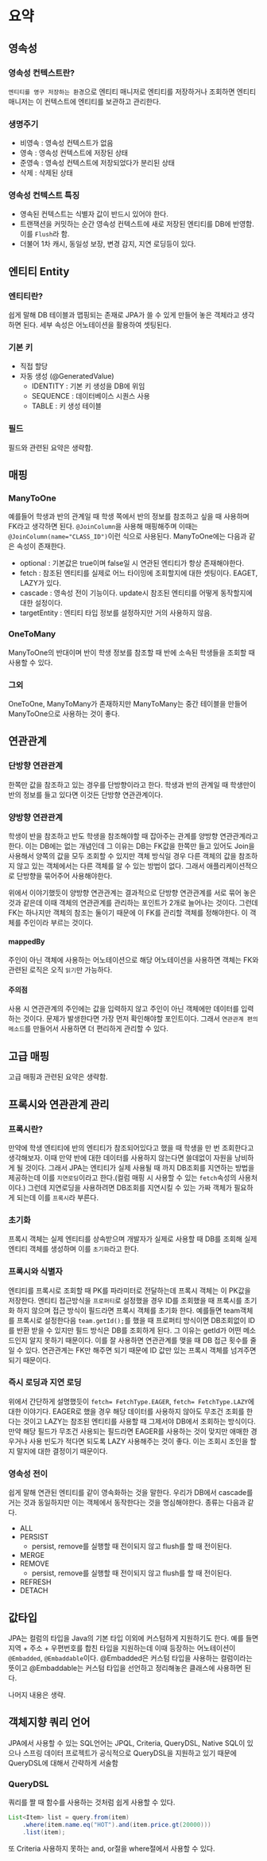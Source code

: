 # 요약

## 영속성
### 영속성 컨텍스트란?
`엔티티를 영구 저장하는 환경`으로 엔티티 매니저로 엔티티를 저장하거나 조회하면 엔티티 매니저는 이 컨텍스트에 엔티티를 보관하고 관리한다.

### 생명주기
- 비영속 : 영속성 컨텍스트가 없음
- 영속 : 영속성 컨텍스트에 저장된 상태
- 준영속 : 영속성 컨텍스트에 저장되었다가 분리된 상태
- 삭제 : 삭제된 상태

### 영속성 컨텍스트 특징
- 영속된 컨텍스트는 식별자 값이 반드시 있어야 한다.
- 트랜잭션을 커밋하는 순간 영속성 컨텍스트에 새로 저장된 엔티티를 DB에 반영함. 이를 `Flush`라 함.
- 더불어 1차 캐시, 동일성 보장, 변경 감지, 지연 로딩등이 있다.

## 엔티티 Entity
### 엔티티란?
쉽게 말해 DB 테이블과 맵핑되는 존재로 JPA가 쓸 수 있게 만들어 놓은 객체라고 생각하면 된다. 세부 속성은 어노테이션을 활용하여 셋팅된다.

### 기본 키
- 직접 할당
- 자동 생성 (@GeneratedValue)
    - IDENTITY : 기본 키 생성을 DB에 위임
    - SEQUENCE : 데이터베이스 시퀀스 사용
    - TABLE : 키 생성 테이블

### 필드
필드와 관련된 요약은 생략함.

## 매핑
### ManyToOne
예를들어 학생과 반의 관계일 때 학생 쪽에서 반의 정보를 참조하고 싶을 때 사용하며 FK라고 생각하면 된다. `@JoinColumn`을 사용해 매핑해주며 이때는 `@JoinColumn(name="CLASS_ID")`이런 식으로 사용된다. ManyToOne에는 다음과 같은 속성이 존재한다.
- optional : 기본값은 true이며 false일 시 연관된 엔티티가 항상 존재해야한다.
- fetch : 참조된 엔티티를 실제로 어느 타이밍에 조회할지에 대한 셋팅이다. EAGET, LAZY가 있다.
- cascade : 영속성 전이 기능이다. update시 참조된 엔티티를 어떻게 동작할지에 대한 설정이다.
- targetEntity : 엔티티 타입 정보를 설정하지만 거의 사용하지 않음.

### OneToMany
ManyToOne의 반대이며 반이 학생 정보를 참조할 때 반에 소속된 학생들을 조회할 때 사용할 수 있다.

### 그외
OneToOne, ManyToMany가 존재하지만 ManyToMany는 중간 테이블을 만들어 ManyToOne으로 사용하는 것이 좋다.

## 연관관계 

### 단방향 연관관계
한쪽만 값을 참조하고 있는 경우를 단방향이라고 한다. 학생과 반의 관계일 때 학생만이 반의 정보를 들고 있다면 이것든 단방향 연관관계이다.

### 양방향 연관관계
학생이 반을 참조하고 반도 학생을 참조해야할 때 잡아주는 관계를 양방향 연관관계라고 한다. 이는 DB에는 없는 개념인데 그 이유는 DB는 FK값을 한쪽만 들고 있어도 Join을 사용해서 양쪽의 값을 모두 조회할 수 있지만 객체 방식일 경우 다른 객체의 값을 참조하지 않고 있는 객체에서는 다른 객체를 알 수 있는 방법이 없다. 그래서 애플리케이션적으로 단방향을 묶어주어 사용해야한다.

위에서 이야기했듯이 양방향 연관관계는 결과적으로 단방향 연관관계를 서로 묶어 놓은 것과 같은데 이때 객체의 연관관계를 관리하는 포인트가 2개로 늘어나는 것이다. 그런데 FK는 하나지만 객체의 참조는 둘이기 때문에 이 FK를 관리할 객체를 정해야한다. 이 객체를 주인이라 부르는 것이다.

#### mappedBy
주인이 아닌 객체에 사용하는 어노테이션으로 해당 어노테이션을 사용하면 객체는 FK와 관련된 로직은 오직 `읽기`만 가능하다.

#### 주의점
사용 시 연관관계의 주인에는 값을 입력하지 않고 주인이 아닌 객체에만 데이터를 입력하는 것이다. 문제가 발생한다면 가장 먼저 확인해야할 포인트이다. 그래서 `연관관계 편의 메소드`를 만들어서 사용하면 더 편리하게 관리할 수 있다.

## 고급 매핑
고급 매핑과 관련된 요약은 생략함.

## 프록시와 연관관계 관리
### 프록시란?
만약에 학생 엔티티에 반의 엔티티가 참조되어있다고 했을 때 학생을 만 번 조회한다고 생각해보자. 이때 만약 반에 대한 데이터를 사용하지 않는다면 쓸데없이 자원을 낭비하게 될 것이다. 그래서 JPA는 엔티티가 실제 사용될 때 까지 DB조회를 지연하는 방법을 제공하는데 이를 `지연로딩`이라고 한다.(컬럼 매핑 시 사용할 수 있는 `fetch`속성의 사용처이다.) 그런데 지연로딩을 사용하려면 DB조회를 지연시킬 수 있는 가짜 객체가 필요하게 되는데 이를 `프록시`라 부른다.

### 초기화
프록시 객체는 실제 엔티티를 상속받으며 개발자가 실제로 사용할 때 DB를 조회해 실제 엔티티 객체를 생성하며 이를 `초기화`라고 한다. 

### 프록시와 식별자
엔티티를 프록시로 조회할 때 PK를 파라미터로 전달하는데 프록시 객체는 이 PK값을 저장한다. 엔티티 접근방식을 `프로퍼티`로 설정했을 경우 ID를 조회했을 때 프록시를 초기화 하지 않으며 접근 방식이 필드라면 프록시 객체를 초기화 한다. 예를들면 team객체를 프록시로 설정한다음 `team.getId();`를 했을 때 프로퍼티 방식이면 DB조회없이 ID를 반환 받을 수 있지만 필드 방식은 DB를 조회하게 된다. 그 이유는 getId가 어떤 메소드인지 알지 못하기 때문이다. 이를 잘 사용하면 연관관계를 맺을 때 DB 접근 횟수를 줄일 수 있다. 연관관계는 FK만 해주면 되기 때문에 ID 값만 있는 프록시 객체를 넘겨주면 되기 때문이다.

### 즉시 로딩과 지연 로딩
위에서 간단하게 설명했듯이 `fetch= FetchType.EAGER`, `fetch= FetchType.LAZY`에 대한 이야기다. EAGER로 했을 경우 해당 데이터를 사용하지 않아도 무조건 조회를 한다는 것이고 LAZY는 참조된 엔티티를 사용할 때 그제서야 DB에서 조회하는 방식이다. 만약 해당 필드가 무조건 사용되는 필드라면 EAGER를 사용하는 것이 맞지만 애매한 경우거나 사용 빈도가 적다면 되도록 LAZY 사용해주는 것이 좋다. 이는 조회시 조인을 할지 말지에 대한 결정이기 때문이다.

### 영속성 전이
쉽게 말해 연관된 엔티티를 같이 영속화하는 것을 말한다. 우리가 DB에서 cascade를 거는 것과 동일하지만 이는 객체에서 동작한다는 것을 명심해야한다. 종류는 다음과 같다.
- ALL
- PERSIST
    - persist, remove를 실행할 때 전이되지 않고 flush를 할 때 전이된다.
- MERGE
- REMOVE
    - persist, remove를 실행할 때 전이되지 않고 flush를 할 때 전이된다.
- REFRESH
- DETACH

## 값타입
JPA는 컬럼의 타입을 Java의 기본 타입 이외에 커스텀하게 지원하기도 한다. 예를 들면 지역 + 주소 + 우편번호를 합친 타입을 지원하는데 이때 등장하는 어노테이션이 `@Embadded`, `@Embaddable`이다. @Embadded은 커스텀 타입을 사용하는 컬럼이라는 뜻이고 @Embaddable는 커스텀 타입을 선언하고 정리해놓은 클래스에 사용하면 된다.  

나머지 내용은 생략.

## 객체지향 쿼리 언어
JPA에서 사용할 수 있는 SQL언어는 JPQL, Criteria, QueryDSL, Native SQL이 있으나 스프링 데이터 프로젝트가 공식적으로 QueryDSL을 지원하고 있기 때문에 QueryDSL에 대해서 간략하게 서술함

### QueryDSL
쿼리를 짤 때 함수를 사용하는 것처럼 쉽게 사용할 수 있다. 

```JAVA
List<Item> list = query.from(item)
    .where(item.name.eq("HOT").and(item.price.gt(20000)))
    .list(item);
```
 
또 Criteria 사용하지 못하는 and, or절을 where절에서 사용할 수 있다.
